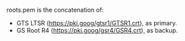 roots.pem is the concatenation of:
 - GTS LTSR (https://pki.goog/gtsr1/GTSR1.crt), as primary.
 - GS Root R4 (https://pki.goog/gsr4/GSR4.crt), as backup.
